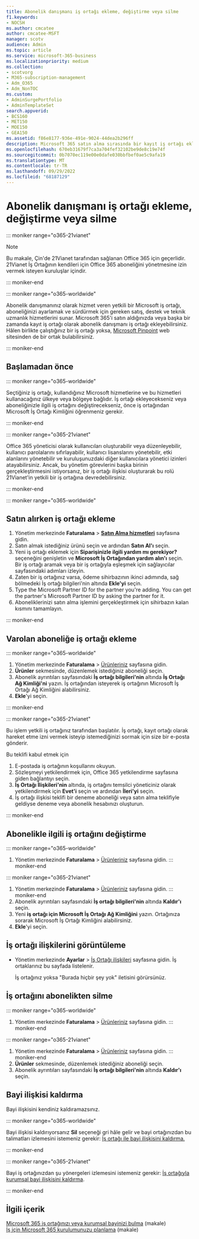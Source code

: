 ```yaml
---
title: Abonelik danışmanı iş ortağı ekleme, değiştirme veya silme
f1.keywords:
- NOCSH
ms.author: cmcatee
author: cmcatee-MSFT
manager: scotv
audience: Admin
ms.topic: article
ms.service: microsoft-365-business
ms.localizationpriority: medium
ms.collection:
- scotvorg
- M365-subscription-management
- Adm_O365
- Adm_NonTOC
ms.custom:
- AdminSurgePortfolio
- AdminTemplateSet
search.appverid:
- BCS160
- MET150
- MOE150
- GEA150
ms.assetid: f86e8177-936e-491e-9024-44dea2b296ff
description: Microsoft 365 satın alma sırasında bir kayıt iş ortağı ekleyin, iş ortağını değiştirin veya abonelikten bir iş ortağı silin.
ms.openlocfilehash: 670eb31679f7ca3a704fef32102be9de8c19e74f
ms.sourcegitcommit: 0b7070ec119e00e0dafe030bbfbef0ae5c9afa19
ms.translationtype: MT
ms.contentlocale: tr-TR
ms.lasthandoff: 09/29/2022
ms.locfileid: "68187129"
---
```

# <a name="add-change-or-delete-a-subscription-advisor-partner"></a>Abonelik danışmanı iş ortağı ekleme, değiştirme veya silme

::: moniker range="o365-21vianet"

> [!NOTE]
> Bu makale, Çin'de 21Vianet tarafından sağlanan Office 365 için geçerlidir. 21Vianet İş Ortağının kendileri için Office 365 aboneliğini yönetmesine izin vermek isteyen kuruluşlar içindir.

::: moniker-end

::: moniker range="o365-worldwide"

Abonelik danışmanınız olarak hizmet veren yetkili bir Microsoft iş ortağı, aboneliğinizi ayarlamak ve sürdürmek için gereken satış, destek ve teknik uzmanlık hizmetlerini sunar. Microsoft 365'i satın aldığınızda veya başka bir zamanda kayıt iş ortağı olarak abonelik danışmanı iş ortağı ekleyebilirsiniz. Hâlen birlikte çalıştığınız bir iş ortağı yoksa, [Microsoft Pinpoint](https://pinpoint.microsoft.com) web sitesinden de bir ortak bulabilirsiniz.

::: moniker-end

## <a name="before-you-begin"></a>Başlamadan önce

::: moniker range="o365-worldwide"

Seçtiğiniz iş ortağı, kullandığınız Microsoft hizmetlerine ve bu hizmetleri kullanacağınız ülkeye veya bölgeye bağlıdır. İş ortağı ekleyecekseniz veya aboneliğinizle ilgili iş ortağını değiştirecekseniz, önce iş ortağından Microsoft İş Ortağı Kimliğini öğrenmeniz gerekir.

::: moniker-end

::: moniker range="o365-21vianet"

Office 365 yöneticisi olarak kullanıcıları oluşturabilir veya düzenleyebilir, kullanıcı parolalarını sıfırlayabilir, kullanıcı lisanslarını yönetebilir, etki alanlarını yönetebilir ve kuruluşunuzdaki diğer kullanıcılara yönetici izinleri atayabilirsiniz. Ancak, bu yönetim görevlerini başka birinin gerçekleştirmesini istiyorsanız, bir iş ortağı ilişkisi oluşturarak bu rolü 21Vianet'in yetkili bir iş ortağına devredebilirsiniz.

::: moniker-end

::: moniker range="o365-worldwide"

## <a name="add-a-partner-at-the-time-of-purchase"></a>Satın alırken iş ortağı ekleme

1. Yönetim merkezinde **Faturalama** \> <a href="https://go.microsoft.com/fwlink/p/?linkid=868433" target="_blank">**Satın Alma hizmetleri**</a> sayfasına gidin.
2. Satın almak istediğiniz ürünü seçin ve ardından **Satın Al'ı** seçin.
3. Yeni iş ortağı eklemek için **Siparişinizle ilgili yardım mı gerekiyor?** seçeneğini genişletin ve **Microsoft İş Ortağından yardım alın'ı** seçin.<br>
Bir iş ortağı aramak veya bir iş ortağıyla eşleşmek için sağlayıcılar sayfasındaki adımları izleyin.
4. Zaten bir iş ortağınız varsa, ödeme sihirbazının ikinci adımında, sağ bölmedeki İş ortağı bilgileri'nin altında **Ekle'yi** seçin.
5. Type the Microsoft Partner ID for the partner you're adding. You can get the partner's Microsoft Partner ID by asking the partner for it.
6. Aboneliklerinizi satın alma işlemini gerçekleştirmek için sihirbazın kalan kısmını tamamlayın.

::: moniker-end

## <a name="add-a-partner-to-an-existing-subscription"></a>Varolan aboneliğe iş ortağı ekleme

::: moniker range="o365-worldwide"

1. Yönetim merkezinde **Faturalama** \> <a href="https://go.microsoft.com/fwlink/p/?linkid=842054" target="_blank">Ürünleriniz</a> sayfasına gidin.
2. **Ürünler** sekmesinde, düzenlemek istediğiniz aboneliği seçin.
3. Abonelik ayrıntıları sayfasındaki **İş ortağı bilgileri'nin** altında **İş Ortağı Ağ Kimliği'ni** yazın. İş ortağından isteyerek iş ortağının Microsoft İş Ortağı Ağ Kimliğini alabilirsiniz.
4. **Ekle**'yi seçin.

::: moniker-end

::: moniker range="o365-21vianet"

Bu işlem yetkili iş ortağınız tarafından başlatılır. İş ortağı, kayıt ortağı olarak hareket etme izni vermek isteyip istemediğinizi sormak için size bir e-posta gönderir.
  
Bu teklifi kabul etmek için
  
1. E-postada iş ortağının koşullarını okuyun.
2. Sözleşmeyi yetkilendirmek için, Office 365 yetkilendirme sayfasına giden bağlantıyı seçin.
3. **İş Ortağı İlişkileri'nin** altında, iş ortağını temsilci yöneticiniz olarak yetkilendirmek için **Evet'i** seçin ve ardından **İleri'yi** seçin.
4. İş ortağı ilişkisi teklifi bir deneme aboneliği veya satın alma teklifiyle geldiyse deneme veya abonelik hesabınızı oluşturun.

::: moniker-end

## <a name="change-the-partner-for-a-subscription"></a>Abonelikle ilgili iş ortağını değiştirme

::: moniker range="o365-worldwide"

1. Yönetim merkezinde **Faturalama** \> <a href="https://go.microsoft.com/fwlink/p/?linkid=842054" target="_blank">Ürünleriniz</a> sayfasına gidin.
::: moniker-end

::: moniker range="o365-21vianet"

1. Yönetim merkezinde **Faturalama** \> <a href="https://go.microsoft.com/fwlink/p/?linkid=850626" target="_blank">Ürünleriniz</a> sayfasına gidin.
::: moniker-end
2. Abonelik ayrıntıları sayfasındaki **İş ortağı bilgileri'nin** altında **Kaldır'ı** seçin.
3. Yeni **iş ortağı için Microsoft İş Ortağı Ağ Kimliğini** yazın. Ortağınıza sorarak Microsoft İş Ortağı Kimliğini alabilirsiniz.
4. **Ekle**'yi seçin.
  
## <a name="view-your-partner-relationships"></a>İş ortağı ilişkilerini görüntüleme

- Yönetim merkezinde **Ayarlar** > <a href="https://go.microsoft.com/fwlink/p/?linkid=2074649" target="_blank">İş Ortağı ilişkileri</a> sayfasına gidin. İş ortaklarınız bu sayfada listelenir.

  İş ortağınız yoksa "Burada hiçbir şey yok" iletisini görürsünüz.
  
## <a name="delete-a-partner-from-a-subscription"></a>İş ortağını abonelikten silme

::: moniker range="o365-worldwide"

1. Yönetim merkezinde **Faturalama** \> <a href="https://go.microsoft.com/fwlink/p/?linkid=842054" target="_blank">Ürünleriniz</a> sayfasına gidin.
::: moniker-end

::: moniker range="o365-21vianet"

1. Yönetim merkezinde **Faturalama** \> <a href="https://go.microsoft.com/fwlink/p/?linkid=850626" target="_blank">Ürünleriniz</a> sayfasına gidin.
::: moniker-end
2. **Ürünler** sekmesinde, düzenlemek istediğiniz aboneliği seçin.
3. Abonelik ayrıntıları sayfasındaki **İş ortağı bilgileri'nin** altında **Kaldır'ı** seçin.

## <a name="remove-a-reseller-relationship"></a>Bayi ilişkisi kaldırma

Bayi ilişkisini kendiniz kaldıramazsınız.

::: moniker range="o365-worldwide"
  
Bayi ilişkisi kaldırıyorsanız **Sil** seçeneği gri hâle gelir ve bayi ortağınızdan bu talimatları izlemesini istemeniz gerekir: [İş ortağı ile bayi ilişkisini kaldırma.](/partner-center/remove-a-relationship)

::: moniker-end

::: moniker range="o365-21vianet"
  
Bayi iş ortağınızdan şu yönergeleri izlemesini istemeniz gerekir: [İş ortağıyla kurumsal bayi ilişkisini kaldırma](/partner-center/remove-a-relationship).
  
::: moniker-end

## <a name="related-content"></a>İlgili içerik

[Microsoft 365 iş ortağınızı veya kurumsal bayinizi bulma](../manage/find-your-partner-or-reseller.md) (makale)\
[İş için Microsoft 365 kurulumunuzu planlama](../setup/plan-your-setup.md) (makale)